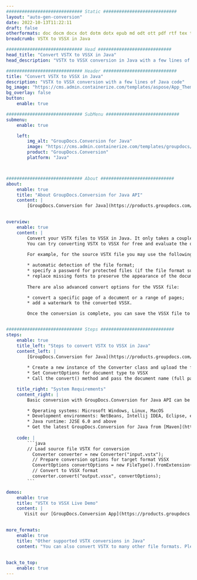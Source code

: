 ```yaml
---
############################# Static ############################
layout: "auto-gen-conversion"
date: 2022-10-13T11:22:11
draft: false
otherformats: doc docm docx dot dotm dotx epub md odt ott pdf rtf tex txt vdx vsdm vsdx vssm vssx vstm vstx vsx vtx xps
breadcrumb: VSTX to VSSX in Java

############################# Head ############################
head_title: "Convert VSTX to VSSX in Java"
head_description: "VSTX to VSSX conversion in Java with a few lines of code. Convert over 160 file formats using the GroupDocs document conversion API for Java"

############################# Header ############################
title: "Convert VSTX to VSSX in Java"
description: "VSTX to VSSX conversion with a few lines of Java code"
bg_image: "https://cms.admin.containerize.com/templates/aspose/App_Themes/V3/images/bg/header1.png"
bg_overlay: false
button:
    enable: true

############################# SubMenu ############################
submenu:
    enable: true

    left:
        img_alt: "GroupDocs.Conversion for Java"
        image: "https://cms.admin.containerize.com/templates/groupdocs/images/product-logos/90x90-noborder/groupdocs-conversion-java.png"
        product: "GroupDocs.Conversion"
        platform: "Java"



############################# About ############################
about:
    enable: true
    title: "About GroupDocs.Conversion for Java API"
    content: |
        [GroupDocs.Conversion for Java](https://products.groupdocs.com/conversion/java/) is an advanced file format conversion API for converting between popular image and document formats such as Microsoft Office, OpenDocument, PDF, HTML, email, CAD. and much more with just a few lines of code. The native API automatically detects the formats of the original documents and offers many options for customizing the converted documents. Along with the function of extracting information from a document, it also supports caching of the conversion results to the local disk by default. However, any type of cache storage can be supported by implementing the appropriate interfaces - Amazon S3, Dropbox, Google Drive, Windows Azure, Reddis, or any others.
    

overview:
    enable: true
    content: |
        Convert your VSTX files to VSSX in Java. It only takes a couple of lines of Java code on any platform of your choice, such as Windows, Linux, macOS.
        You can try converting VSTX to VSSX for free and evaluate the quality of the conversion results. Along with simple file conversion scripts, you can try more sophisticated options for loading the VSTX source file and storing the VSSX output. 
        
        For example, for the source VSTX file you may use the following load options:

        * automatic detection of the file format;
        * specify a password for protected files (if the file format supports it);
        * replace missing fonts to preserve the appearance of the document.
        
        There are also advanced convert options for the VSSX file:

        * convert a specific page of a document or a range of pages;
        * add a watermark to the converted VSSX.

        Once the conversion is complete, you can save the VSSX file to your local file path or to any third party storage such as FTP, Amazon S3, Google Drive, Dropbox etc. Please note - to convert VSTX to VSSX, you do not need to install any additional software, such as MS Office, Open Office, Adobe Acrobat Reader etc.


############################# Steps ############################
steps:
    enable: true
    title_left: "Steps to convert VSTX to VSSX in Java"
    content_left: |
        [GroupDocs.Conversion for Java](https://products.groupdocs.com/conversion/java/) allows developers to easily convert VSTX file to VSSX with a few lines of code.
        
        * Create a new instance of the Converter class and upload the file VSTX with the full path
        * Set ConvertOptions for document type to VSSX
        * Call the convert() method and pass the document name (full path) and format (VSSX) as a parameter

    title_right: "System Requirements"
    content_right: |
        Basic conversion with GroupDocs.Conversion for Java API can be done with just a few lines of code. Our APIs are supported on all major platforms and operating systems. Before executing the code below, make sure you have the following prerequisites installed on your system.

        * Operating systems: Microsoft Windows, Linux, MacOS
        * Development environments: NetBeans, Intellij IDEA, Eclipse, etc.
        * Java runtime: J2SE 6.0 and above
        * Get the latest GroupDocs.Conversion for Java from [Maven](https://repository.groupdocs.com/webapp/#/artifacts/browse/tree/General/repo/com/groupdocs/groupdocs-conversion)
         
    code: |
        ```java    
        // Load source file VSTX for conversion
          Converter converter = new Converter("input.vstx");
          // Prepare conversion options for target format VSSX
          ConvertOptions convertOptions = new FileType().fromExtension("vssx").getConvertOptions();
          // Convert to VSSX format
          converter.convert("output.vssx", convertOptions);
        ```

demos:
    enable: true
    title: "VSTX to VSSX Live Demo"
    content: |
       Visit our [GroupDocs.Conversion App](https://products.groupdocs.app/conversion/family) website and try VSTX to VSSX conversion now. The free demo has the following benefits
          

more_formats:
    enable: true
    title: "Other supported VSTX conversions in Java"
    content: "You can also convert VSTX to many other file formats. Please see the list below."
       
       
back_to_top:
    enable: true
---
```

